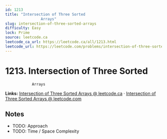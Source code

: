 ```yaml
--- 
id: 1213
title: "Intersection of Three Sorted
                Arrays"
slug: intersection-of-three-sorted-arrays
difficulty: Easy
lock: Prime
source: leetcode.ca
leetcode_ca_url: https://leetcode.ca/all/1213.html
leetcode_url: https://leetcode.com/problems/intersection-of-three-sorted-arrays/
---
```


# 1213. Intersection of Three Sorted
                Arrays

**Links:** [Intersection of Three Sorted
                Arrays @ leetcode.ca](https://leetcode.ca/all/1213.html) · [Intersection of Three Sorted
                Arrays @ leetcode.com](https://leetcode.com/problems/intersection-of-three-sorted-arrays/)

## Notes
- TODO: Approach
- TODO: Time / Space Complexity
